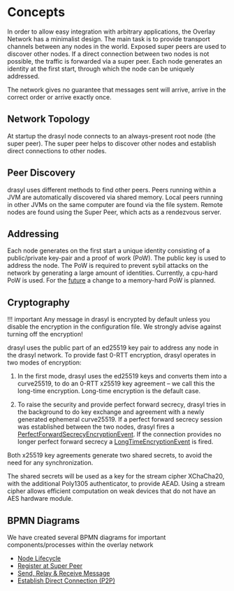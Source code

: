 # Concepts

In order to allow easy integration with arbitrary applications, the Overlay Network has a minimalist design. The main task is to provide transport channels
between any nodes in the world. Exposed super peers are used to discover other nodes. If a direct connection between two nodes is not possible, the traffic is
forwarded via a super peer. Each node generates an identity at the first start, through which the node can be uniquely addressed.

The network gives no guarantee that messages sent will arrive, arrive in the correct order or arrive exactly once.

## Network Topology

At startup the drasyl node connects to an always-present root node (the super peer).
The super peer helps to discover other nodes and establish direct connections to other nodes.

## Peer Discovery

drasyl uses different methods to find other peers.
Peers running within a JVM are automatically discovered via shared memory.
Local peers running in other JVMs on the same computer are found via the file system.
Remote nodes are found using the Super Peer, which acts as a rendezvous server.

## Addressing

Each node generates on the first start a unique identity consisting of a public/private key-pair and a proof of work (PoW).
The public key is used to address the node.
The PoW is required to prevent sybil attacks on the network by generating a large amount of identities.
Currently, a cpu-hard PoW is used. For the [future](https://git.informatik.uni-hamburg.de/sane-public/drasyl/-/issues/76) a change to a memory-hard PoW is planned.

## Cryptography

!!! important
    Any message in drasyl is encrypted by default unless you disable the encryption in the configuration file. 
    We strongly advise against turning off the encryption!


drasyl uses the public part of an ed25519 key pair to address any node in the drasyl network. To provide fast 0-RTT encryption, 
drasyl operates in two modes of encryption:

1. In the first mode, drasyl uses the ed25519 keys and converts them into a curve25519, to do an 0-RTT x25519 key agreement – 
   we call this the long-time encryption. Long-time encryption is the default case.

2. To raise the security and provide perfect forward secrecy, drasyl tries in the background to do key exchange and agreement 
   with a newly generated ephemeral curve25519. If a perfect forward secrecy session was established between the two nodes, 
   drasyl fires a [PerfectForwardSecrecyEncryptionEvent](https://www.javadoc.io/doc/org.drasyl/drasyl-core/latest/org/drasyl/event/PerfectForwardSecrecyEncryptionEvent.html). 
   If the connection provides no longer perfect forward secrecy a [LongTimeEncryptionEvent](https://www.javadoc.io/doc/org.drasyl/drasyl-core/latest/org/drasyl/event/LongTimeEncryptionEvent.html) is fired.

Both x25519 key agreements generate two shared secrets, to avoid the need for any synchronization.

The shared secrets will be used as a key for the stream cipher XChaCha20, with the additional Poly1305 authenticator, 
to provide AEAD. Using a stream cipher allows efficient computation on weak devices that do not have an AES hardware module.

## BPMN Diagrams

We have created several BPMN diagrams for important components/processes within the overlay network

* [Node Lifecycle](https://cawemo.com/share/6bd4ccf2-7d15-493e-9b9a-5cd7041d34e1)
* [Register at Super Peer](https://cawemo.com/share/6bd4ccf2-7d15-493e-9b9a-5cd7041d34e1)
* [Send, Relay & Receive Message](https://cawemo.com/share/442a5a0e-a922-4dd3-920a-fa625c8e1fe5)
* [Establish Direct Connection (P2P)](https://cawemo.com/share/7c80ab60-da67-4438-bf75-e2c9c1c7e0fb)
